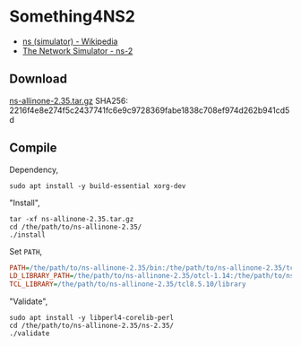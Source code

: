 # Something4NS2

- [ns \(simulator\) - Wikipedia](https://en.wikipedia.org/wiki/Ns_(simulator))
- [The Network Simulator - ns-2](https://www.isi.edu/nsnam/ns/)

## Download

[ns-allinone-2.35.tar.gz](http://sourceforge.net/projects/nsnam/files/allinone/ns-allinone-2.35/ns-allinone-2.35.tar.gz/download) SHA256: 2216f4e8e274f5c2437741fc6e9c9728369fabe1838c708ef974d262b941cd5d

## Compile

Dependency,

```shell
sudo apt install -y build-essential xorg-dev
```

"Install",

```shell
tar -xf ns-allinone-2.35.tar.gz
cd /the/path/to/ns-allinone-2.35/
./install
```

Set ```PATH```,

```ini
PATH=/the/path/to/ns-allinone-2.35/bin:/the/path/to/ns-allinone-2.35/tcl8.5.10/unix:/the/path/to/ns-allinone-2.35/tk8.5.10/unix:$PATH
LD_LIBRARY_PATH=/the/path/to/ns-allinone-2.35/otcl-1.14:/the/path/to/ns-allinone-2.35/lib
TCL_LIBRARY=/the/path/to/ns-allinone-2.35/tcl8.5.10/library
```

"Validate",

```shell
sudo apt install -y libperl4-corelib-perl
cd /the/path/to/ns-allinone-2.35/ns-2.35/
./validate
```
